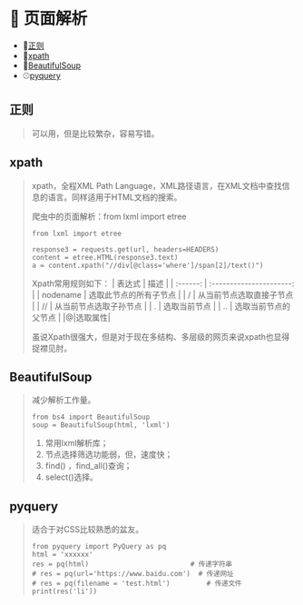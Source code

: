 #  :hammer: 页面解析

+ :hamburger:[正则](#正则)
+ :orange:[xpath](#xpath) 
+ :apple:[BeautifulSoup](BeautifulSoup)
+ :baseball:[pyquery](#pyquery)

## 正则

  > 可以用，但是比较繁杂，容易写错。

## xpath

  > xpath，全程XML Path Language，XML路径语言，在XML文档中查找信息的语言。同样适用于HTML文档的搜索。
  >
  > 爬虫中的页面解析：from lxml import etree
  >
  > ```python3
  > from lxml import etree
  > 
  > response3 = requests.get(url, headers=HEADERS)
  > content = etree.HTML(response3.text)
  > a = content.xpath("//div[@class='where']/span[2]/text()")
  > ```
  >
  > Xpath常用规则如下：
  >|  表达式  |           描述           |
  >| :------: | :----------------------: |
  >| nodename |  选取此节点的所有子节点  |
  >|     /     | 从当前节点选取直接子节点 |
  >|      //    |  从当前节点选取子孙节点  |
  >|      .    |       选取当前节点       |
  >|       ..   |   选取当前节点的父节点   |
  >|@|选取属性|
  >
  > 虽说Xpath很强大，但是对于现在多结构、多层级的网页来说xpath也显得捉襟见肘。

## BeautifulSoup

  > 减少解析工作量。
  >
  > ```python3
  > from bs4 import BeautifulSoup
  > soup = BeautifulSoup(html, 'lxml')
  > ```
  >
  > 1. 常用lxml解析库；
  > 2. 节点选择筛选功能弱，但，速度快；
  > 3. find() ，find_all()查询；
  > 4. select()选择。

## pyquery

> 适合于对CSS比较熟悉的盆友。
>
> ```python3
> from pyquery import PyQuery as pq
> html = 'xxxxxx'
> res = pq(html)  						 # 传递字符串
> # res = pq(url='https://www.baidu.com')  # 传递网址
> # res = pq(filename = 'test.html')		 # 传递文件
> print(res('li'))
> ```
